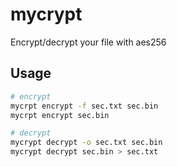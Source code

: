 # mycrypt

Encrypt/decrypt your file with aes256

## Usage

```sh
# encrypt 
mycrpt encrypt -f sec.txt sec.bin
mycrpt encrypt sec.bin

# decrypt
mycrypt decrypt -o sec.txt sec.bin
mycrypt decrypt sec.bin > sec.txt
```